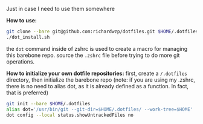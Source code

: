 Just in case I need to use them somewhere

**How to use:**
```bash
git clone --bare git@github.com:richardwzp/dotfiles.git $HOME/.dotfiles
./dot_install.sh
```
the `dot` command inside of zshrc is used to create a macro for managing this barebone repo. source the `.zshrc` file before trying to do more git operations.


**How to initialize your own dotfile repositories:**
first, create a `/.dotfiles` directory, then initialize the barebone repo
(note: if you are using my .zshrc, there is no need to alias dot, as it is already defined as a function. In fact, that is preferred)
```bash
git init --bare $HOME/.dotfiles
alias dot='/usr/bin/git --git-dir=$HOME/.dotfiles/ --work-tree=$HOME'
dot config --local status.showUntrackedFiles no
```

